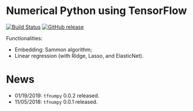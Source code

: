 # Numerical Python using TensorFlow

[![Build Status](https://travis-ci.org/stephenhky/TFNumPy.svg?branch=master)](https://travis-ci.org/stephenhky/TFNumPy)
[![GitHub release](https://img.shields.io/github/release/stephenhky/TFNumPy.svg?maxAge=3600)](https://github.com/stephenhky/TFNumPy/releases)

Functionalities:

* Embedding: Sammon algorithm;
* Linear regression (with Ridge, Lasso, and ElasticNet).

# News

* 01/19/2019: `tfnumpy` 0.0.2 released.
* 11/05/2018: `tfnumpy` 0.0.1 released.


